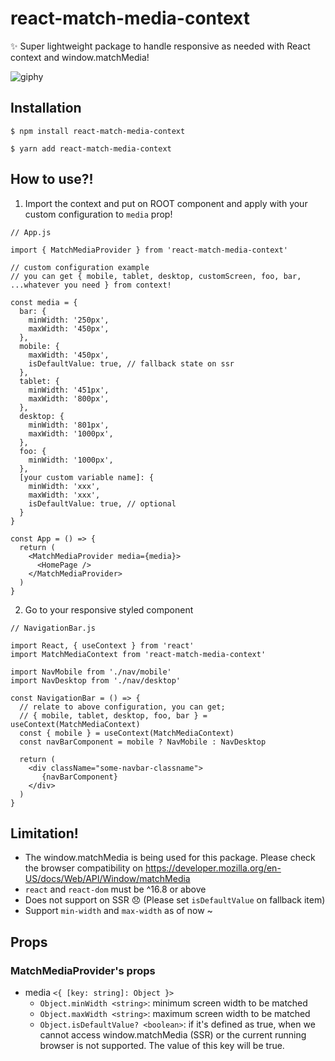 # react-match-media-context

✨ Super lightweight package to handle responsive as needed with React context and window.matchMedia! <Javascript>


![giphy](https://user-images.githubusercontent.com/29141862/75099443-137ce980-5605-11ea-9e46-59ba99431027.gif)


## Installation
```npm
$ npm install react-match-media-context  
```
```yarn
$ yarn add react-match-media-context  
```

## How to use?!

1. Import the context and put on ROOT component and apply with your custom configuration to `media` prop!

```import-provider
// App.js

import { MatchMediaProvider } from 'react-match-media-context'

// custom configuration example
// you can get { mobile, tablet, desktop, customScreen, foo, bar, ...whatever you need } from context!

const media = {
  bar: {
    minWidth: '250px',
    maxWidth: '450px',
  },
  mobile: {
    maxWidth: '450px',
    isDefaultValue: true, // fallback state on ssr
  },
  tablet: {
    minWidth: '451px',
    maxWidth: '800px',
  },
  desktop: {
    minWidth: '801px',
    maxWidth: '1000px',
  },
  foo: {
    minWidth: '1000px',
  },
  [your custom variable name]: { 
    minWidth: 'xxx',
    maxWidth: 'xxx', 
    isDefaultValue: true, // optional
  }
}

const App = () => {
  return (
    <MatchMediaProvider media={media}>
      <HomePage />
    </MatchMediaProvider>
  )
}
```

2. Go to your responsive styled component

```import-context
// NavigationBar.js

import React, { useContext } from 'react'
import MatchMediaContext from 'react-match-media-context'

import NavMobile from './nav/mobile'
import NavDesktop from './nav/desktop'

const NavigationBar = () => {
  // relate to above configuration, you can get;
  // { mobile, tablet, desktop, foo, bar } = useContext(MatchMediaContext)
  const { mobile } = useContext(MatchMediaContext)
  const navBarComponent = mobile ? NavMobile : NavDesktop

  return (
    <div className="some-navbar-classname">
       {navBarComponent}
    </div>
  )
}
```

## Limitation!

- The window.matchMedia is being used for this package. Please check the browser compatibility on https://developer.mozilla.org/en-US/docs/Web/API/Window/matchMedia
- `react` and `react-dom` must be ^16.8 or above
- Does not support on SSR 😞 (Please set `isDefaultValue` on fallback item)
- Support `min-width` and `max-width` as of now ~


## Props

### MatchMediaProvider's props

- media `<{ [key: string]: Object }>`
  - `Object.minWidth <string>`: minimum screen width to be matched
  - `Object.maxWidth <string>`: maximum screen width to be matched
  - `Object.isDefaultValue? <boolean>`: if it's defined as true, when we cannot access window.matchMedia (SSR) or the current running browser is not supported. The value of this key will be true.
  
  


